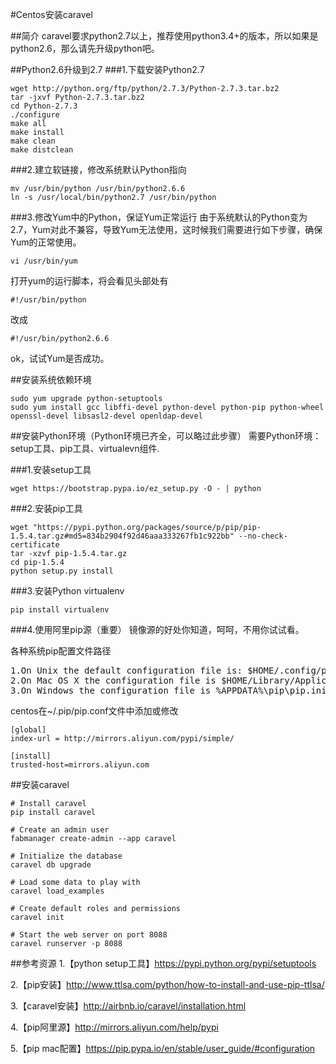#Centos安装caravel

##简介
caravel要求python2.7以上，推荐使用python3.4+的版本，所以如果是python2.6，那么请先升级python吧。

##Python2.6升级到2.7
###1.下载安装Python2.7
```
wget http://python.org/ftp/python/2.7.3/Python-2.7.3.tar.bz2
tar -jxvf Python-2.7.3.tar.bz2 
cd Python-2.7.3
./configure  make all             make install  make clean  make distclean 
```

###2.建立软链接，修改系统默认Python指向
```
mv /usr/bin/python /usr/bin/python2.6.6  ln -s /usr/local/bin/python2.7 /usr/bin/python  
```

###3.修改Yum中的Python，保证Yum正常运行
由于系统默认的Python变为2.7，Yum对此不兼容，导致Yum无法使用，这时候我们需要进行如下步骤，确保Yum的正常使用。

```
vi /usr/bin/yum
```
打开yum的运行脚本，将会看见头部处有

```
#!/usr/bin/python
```
改成

```
#!/usr/bin/python2.6.6
```
ok，试试Yum是否成功。

##安装系统依赖环境
```
sudo yum upgrade python-setuptoolssudo yum install gcc libffi-devel python-devel python-pip python-wheel openssl-devel libsasl2-devel openldap-devel
```

##安装Python环境（Python环境已齐全，可以略过此步骤）
需要Python环境：setup工具、pip工具、virtualevn组件.

###1.安装setup工具

```
wget https://bootstrap.pypa.io/ez_setup.py -O - | python
```

###2.安装pip工具

```
wget "https://pypi.python.org/packages/source/p/pip/pip-1.5.4.tar.gz#md5=834b2904f92d46aaa333267fb1c922bb" --no-check-certificate
tar -xzvf pip-1.5.4.tar.gz
cd pip-1.5.4
python setup.py install
```

###3.安装Python virtualenv
```
pip install virtualenv
```

###4.使用阿里pip源（重要）
镜像源的好处你知道，呵呵，不用你试试看。

各种系统pip配置文件路径
<pre>
1.On Unix the default configuration file is: $HOME/.config/pip/pip.conf which respects the XDG_CONFIG_HOME environment variable.
2.On Mac OS X the configuration file is $HOME/Library/Application Support/pip/pip.conf.
3.On Windows the configuration file is %APPDATA%\pip\pip.ini.
</pre>

centos在~/.pip/pip.conf文件中添加或修改

```
[global]
index-url = http://mirrors.aliyun.com/pypi/simple/

[install]
trusted-host=mirrors.aliyun.com
```


##安装caravel

```
# Install caravel
pip install caravel

# Create an admin user
fabmanager create-admin --app caravel

# Initialize the database
caravel db upgrade

# Load some data to play with
caravel load_examples

# Create default roles and permissions
caravel init

# Start the web server on port 8088
caravel runserver -p 8088

```

##参考资源
1.【python setup工具】https://pypi.python.org/pypi/setuptools

2.【pip安装】http://www.ttlsa.com/python/how-to-install-and-use-pip-ttlsa/

3.【caravel安装】http://airbnb.io/caravel/installation.html

4.【pip阿里源】http://mirrors.aliyun.com/help/pypi

5.【pip mac配置】https://pip.pypa.io/en/stable/user_guide/#configuration

